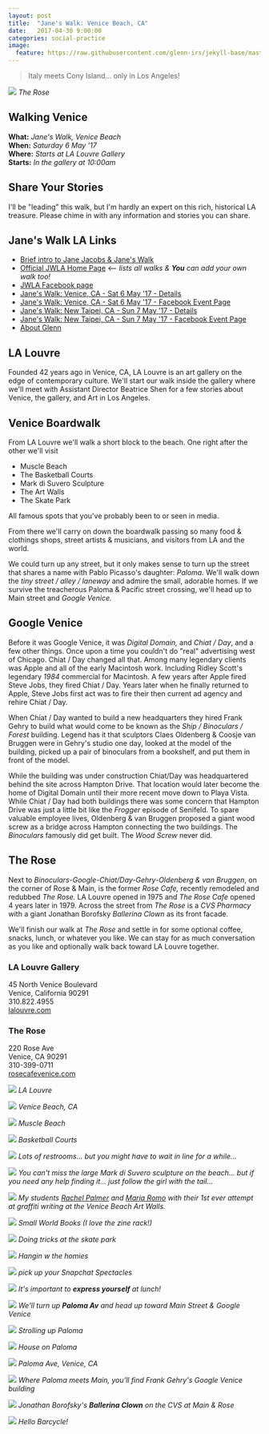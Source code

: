 ```yaml
---
layout: post
title:  "Jane's Walk: Venice Beach, CA"
date:   2017-04-30 9:00:00
categories: social-practice
image:
  feature: https://raw.githubusercontent.com/glenn-irs/jekyll-base/master/_images/venice/Jane-Venice-015.JPG
---
```


>  Italy meets Cony Island… only in Los Angeles!

![](https://raw.githubusercontent.com/glenn-irs/jekyll-base/master/_images/venice/Jane-Venice-019.JPG)
*The Rose*

## Walking Venice
**What:** *Jane's Walk, Venice Beach*     
**When:** *Saturday 6 May '17*    
**Where:** *Starts at LA Louvre Gallery*    
**Starts:** *In the gallery at 10:00am*   

## Share Your Stories

I'll be "leading" this walk, but I'm hardly an expert on this rich, historical LA treasure. Please chime in with any information and stories you can share.

## Jane's Walk LA Links

- [Brief intro to Jane Jacobs & Jane's Walk](http://agentof.ch/aos/janes-walk-los-angeles-2017/)
- [Official JWLA Home Page](http://janeswalk.org/united-states/los-angeles/) <-- *lists all walks & **You** can add your own walk too!*
- [JWLA Facebook page](https://www.facebook.com/janeswalkla/)
- [Jane's Walk: Venice, CA - Sat 6 May '17 - Details](http://jekyll.zucman.com/social-practice/2017/04/30/janeswalk-venice.html)
- [Jane's Walk: Venice, CA - Sat 6 May '17 - Facebook Event Page](https://www.facebook.com/events/481980225466551/)
- [Jane's Walk: New Taipei, CA - Sun 7 May '17 - Details](http://jekyll.zucman.com/social-practice/2017/04/23/janeswalk-new-taipei.html)
- [Jane's Walk: New Taipei, CA - Sun 7 May '17 - Facebook Event Page](https://www.facebook.com/events/780295735512234/)
- [About Glenn](http://glenn.zucman.com)



## LA Louvre 

Founded 42 years ago in Venice, CA, LA Louvre is an art gallery on the edge of contemporary culture. We'll start our walk inside the gallery where we'll meet with Assistant Director Beatrice Shen for a few stories about Venice, the gallery, and Art in Los Angeles.

## Venice Boardwalk

From LA Louvre we'll walk a short block to the beach. One right after the other we'll visit

* Muscle Beach
* The Basketball Courts
* Mark di Suvero Sculpture
* The Art Walls
* The Skate Park

All famous spots that you've probably been to or seen in media.

From there we'll carry on down the boardwalk passing so many food  & clothings shops, street artists & musicians, and visitors from LA and the world.

We could turn up any street, but it only makes sense to turn up the street that shares a name with Pablo Picasso's daughter: *Paloma.* We'll walk down the *tiny street / alley / laneway* and admire the small, adorable homes. If we survive the treacherous Paloma & Pacific street crossing, we'll head up to Main street and *Google Venice.*

## Google Venice

Before it was Google Venice, it was *Digital Domain,* and *Chiat / Day*, and a few other things. Once upon a time you couldn't do "real" advertising west of Chicago. Chiat / Day changed all that. Among many legendary clients was Apple and all of the early Macintosh work. Including Ridley Scott's legendary *1984* commercial for Macintosh. A few years after Apple fired Steve Jobs, they fired Chiat / Day. Years later when he finally returned to Apple, Steve Jobs first act was to fire their then current ad agency and rehire Chiat / Day.

When Chiat / Day wanted to build a new headquarters they hired Frank Gehry to build what would come to be known as the *Ship / Binoculars / Forest* building. Legend has it that sculptors Claes Oldenberg & Coosje van Bruggen were in Gehry's studio one day, looked at the model of the building, picked up a pair of binoculars from a bookshelf, and put them in front of the model.

While the building was under construction Chiat/Day was headquartered behind the site across Hampton Drive. That location would later become the home of Digital Domain until their more recent move down to Playa Vista. While Chiat / Day had both buildings there was some concern that Hampton Drive was just a little bit like the *Frogger* episode of Senifeld. To spare valuable employee lives, Oldenberg & van Bruggen proposed a giant wood screw as a bridge across Hampton connecting the two buildings. The *Binoculars* famously did get built. The *Wood Screw* never did.

## The Rose

Next to *Binoculars-Google-Chiat/Day-Gehry-Oldenberg & van Bruggen*, on the corner of Rose & Main, is the former *Rose Cafe,* recently remodeled and redubbed *The Rose.* LA Louvre opened in 1975 and *The Rose Cafe* opened 4 years later in 1979. Across the street from *The Rose* is a *CVS Pharmacy* with a giant Jonathan Borofsky *Ballerina Clown* as its front facade. 

We'll finish our walk at *The Rose* and settle in for some optional coffee, snacks, lunch, or whatever you like. We can stay for as much conversation as you like and optionally walk back toward LA Louvre together.



### LA Louvre Gallery
45 North Venice Boulevard  
Venice, California 90291  
310.822.4955  
[lalouvre.com](http://www.lalouver.com/)

### The Rose
220 Rose Ave  
Venice, CA 90291  
310-399-0711  
[rosecafevenice.com](http://rosecafevenice.com/)



![](https://raw.githubusercontent.com/glenn-irs/jekyll-base/master/_images/venice/Jane-Venice-001.JPG)
*LA Louvre*

![](https://raw.githubusercontent.com/glenn-irs/jekyll-base/master/_images/venice/Jane-Venice-002.JPG)
*Venice Beach, CA*

![](https://raw.githubusercontent.com/glenn-irs/jekyll-base/master/_images/venice/Jane-Venice-003.JPG)
*Muscle Beach*

![](https://raw.githubusercontent.com/glenn-irs/jekyll-base/master/_images/venice/Jane-Venice-004.JPG)
*Basketball Courts*

![](https://raw.githubusercontent.com/glenn-irs/jekyll-base/master/_images/venice/Jane-Venice-005.JPG)
*Lots of restrooms... but you might have to wait in line for a while...*

![](https://raw.githubusercontent.com/glenn-irs/jekyll-base/master/_images/venice/Jane-Venice-006.JPG)
*You can't miss the large Mark di Suvero sculpture on the beach... but if you need any help finding it... just follow the girl with the tail...*

![](https://raw.githubusercontent.com/glenn-irs/jekyll-base/master/_images/venice/Jane-Venice-011.JPG)
*My students [Rachel Palmer](https://rachelpalmerart.wordpress.com/2017/03/25/wk-9-art-experience-graffiti-painting/) and [Maria Romo](https://marijoseromo.wordpress.com/2017/03/26/week-9-art-experience-grafitti-writing/) with their 1st ever attempt at graffiti writing at the Venice Beach Art Walls.*

![](https://raw.githubusercontent.com/glenn-irs/jekyll-base/master/_images/venice/Jane-Venice-007.JPG)
*Small World Books (I love the zine rack!)*

![](https://raw.githubusercontent.com/glenn-irs/jekyll-base/master/_images/venice/Jane-Venice-012.JPG)
*Doing tricks at the skate park*

![](https://raw.githubusercontent.com/glenn-irs/jekyll-base/master/_images/venice/Jane-Venice-008.JPG)
*Hangin w the homies*

![](https://raw.githubusercontent.com/glenn-irs/jekyll-base/master/_images/venice/Jane-Venice-009.JPG)
*pick up your Snapchat Spectacles*

![](https://raw.githubusercontent.com/glenn-irs/jekyll-base/master/_images/venice/Jane-Venice-010.JPG)
*It's important to **express yourself** at lunch!*




![](https://raw.githubusercontent.com/glenn-irs/jekyll-base/master/_images/venice/Jane-Venice-013.JPG)
*We'll turn up **Paloma Av** and head up toward Main Street & Google Venice*

![](https://raw.githubusercontent.com/glenn-irs/jekyll-base/master/_images/venice/Jane-Venice-014.JPG)
*Strolling up Paloma*

![](https://raw.githubusercontent.com/glenn-irs/jekyll-base/master/_images/venice/Jane-Venice-015.JPG)
*House on Paloma*

![](https://raw.githubusercontent.com/glenn-irs/jekyll-base/master/_images/venice/Jane-Venice-016.JPG)
*Paloma Ave, Venice, CA*

![](https://raw.githubusercontent.com/glenn-irs/jekyll-base/master/_images/venice/Jane-Venice-017.JPG)
*Where Paloma meets Main, you'll find Frank Gehry's Google Venice building*

![](https://raw.githubusercontent.com/glenn-irs/jekyll-base/master/_images/venice/Jane-Venice-018.JPG)
*Jonathan Borofsky's **Ballerina Clown** on the CVS at Main & Rose*



![](https://raw.githubusercontent.com/glenn-irs/jekyll-base/master/_images/venice/Jane-Venice-020.JPG)
*Hello Barcycle!*
